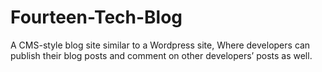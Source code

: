 # Fourteen-Tech-Blog
A CMS-style blog site similar to a Wordpress site, Where developers can publish their blog posts and comment on other developers’ posts as well.

